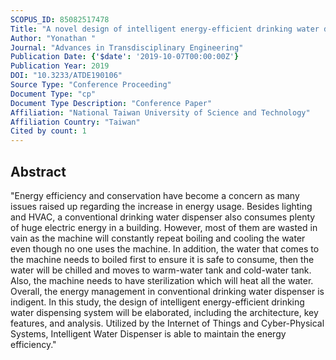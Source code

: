 ```yaml
---
SCOPUS_ID: 85082517478
Title: "A novel design of intelligent energy-efficient drinking water dispensing systems"
Author: "Yonathan "
Journal: "Advances in Transdisciplinary Engineering"
Publication Date: {'$date': '2019-10-07T00:00:00Z'}
Publication Year: 2019
DOI: "10.3233/ATDE190106"
Source Type: "Conference Proceeding"
Document Type: "cp"
Document Type Description: "Conference Paper"
Affiliation: "National Taiwan University of Science and Technology"
Affiliation Country: "Taiwan"
Cited by count: 1
---
```


## Abstract
"Energy efficiency and conservation have become a concern as many issues raised up regarding the increase in energy usage. Besides lighting and HVAC, a conventional drinking water dispenser also consumes plenty of huge electric energy in a building. However, most of them are wasted in vain as the machine will constantly repeat boiling and cooling the water even though no one uses the machine. In addition, the water that comes to the machine needs to boiled first to ensure it is safe to consume, then the water will be chilled and moves to warm-water tank and cold-water tank. Also, the machine needs to have sterilization which will heat all the water. Overall, the energy management in conventional drinking water dispenser is indigent. In this study, the design of intelligent energy-efficient drinking water dispensing system will be elaborated, including the architecture, key features, and analysis. Utilized by the Internet of Things and Cyber-Physical Systems, Intelligent Water Dispenser is able to maintain the energy efficiency."
